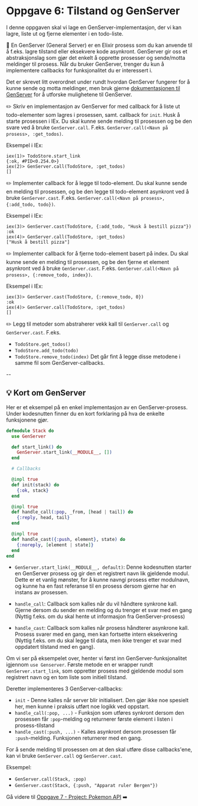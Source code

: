 # Oppgave 6: Tilstand og GenServer

I denne oppgaven skal vi lage en GenServer-implementasjon, der vi kan lagre, liste ut og fjerne elementer i en todo-liste. 

:book: En GenServer (General Server) er en Elixir prosess som du kan anvende til å f.eks. lagre tilstand eller eksekvere kode asynkront. GenServer gir oss et abstraksjonslag som gjør det enkelt å opprette prosesser og sende/motta meldinger til prosess. Når du bruker GenServer, trenger du kun å implementere callbacks for funksjonalitet du er interessert i.

Det er skrevet litt overordnet under rundt hvordan GenServer fungerer for å kunne sende og motta meldinger, 
men bruk gjerne [dokumentasjonen til GenServer](https://hexdocs.pm/elixir/1.12/GenServer.html) for å utforske mulighetene til GenServer. 

:pencil2: Skriv en implementasjon av GenServer for med callback for å liste ut todo-elementer som lagres i prosessen, samt. callback for `init`. Husk å starte prosessen i IEx.
Du skal kunne sende melding til prosessen og be den svare ved å bruke `GenServer.call`. F.eks. `GenServer.call(<Navn på prosess>, :get_todos)`.

Eksempel i IEx:
```
iex(1)> TodoStore.start_link
{:ok, #PID<0.254.0>}
iex(2)> GenServer.call(TodoStore, :get_todos)
[]
```

:pencil2: Implementer callback for å legge til todo-element.
Du skal kunne sende en melding til prosessen, og be den legge til todo-element asynkront ved å bruke `GenServer.cast`. F.eks. `GenServer.call(<Navn på prosess>, {:add_todo, todo})`.

Eksempel i IEx:
```
iex(3)> GenServer.cast(TodoStore, {:add_todo, "Husk å bestill pizza"})
:ok
iex(4)> GenServer.call(TodoStore, :get_todos)
["Husk å bestill pizza"]
```

:pencil2: Implementer callback for å fjerne todo-element basert på index.
Du skal kunne sende en melding til prosessen, og be den fjerne et element asynkront ved å bruke `GenServer.cast`. F.eks. `GenServer.call(<Navn på prosess>, {:remove_todo, index})`.

Eksempel i IEx:
```
iex(3)> GenServer.cast(TodoStore, {:remove_todo, 0})
:ok
iex(4)> GenServer.call(TodoStore, :get_todos)
[]
```

:pencil2: Legg til metoder som abstraherer vekk kall til `GenServer.call` og `GenServer.cast`.
F.eks.
- `TodoStore.get_todos()`
- `TodoStore.add_todo(todo)`
- `TodoStore.remove_todo(index)`
Det går fint å legge disse metodene i samme fil som GenServer-callbacks.

--

## :bulb: Kort om GenServer 

Her er et eksempel på en enkel implementasjon av en GenServer-prosess. Under kodesnutten finner du en kort forklaring på hva de enkelte funksjonene gjør.

```elixir
defmodule Stack do
  use GenServer

  def start_link() do
    GenServer.start_link(__MODULE__, [])
  end

  # Callbacks

  @impl true
  def init(stack) do
    {:ok, stack}
  end

  @impl true
  def handle_call(:pop, _from, [head | tail]) do
    {:reply, head, tail}
  end

  @impl true
  def handle_cast({:push, element}, state) do
    {:noreply, [element | state]}
  end
end

```

- `GenServer.start_link(__MODULE__, default)`: Denne kodesnutten starter en GenServer prosess og gir den et registrert navn lik gjeldende modul. Dette er et vanlig mønster, for å kunne navngi prosess etter modulnavn, og kunne ha en fast referanse til en prosess dersom gjerne har en instans av prosessen. 

- `handle_call`: Callback som kalles når du vil håndtere synkrone kall. Gjerne dersom du sender en melding og du trenger et svar med en gang (Nyttig f.eks. om du skal hente ut informasjon fra GenServer-prosess)

- `handle_cast`: Callback som kalles når prosess håndterer asynkrone kall. Prosess svarer med en gang, men kan fortsette intern eksekvering (Nyttig f.eks. om du skal legge til data, men ikke trenger et svar med oppdatert tilstand med en gang).

Om vi ser på eksempelet over, henter vi først inn GenServer-funksjonalitet igjennom `use Genserver`. Første metode en er wrapper rundt `GenServer.start_link`, som oppretter prosess med gjeldende modul som registrert navn og en tom liste som initiell tilstand. 

Deretter implementeres 3 GenServer-callbacks:
- `init` - Denne kalles når server blir initialisert. Den gjør ikke noe spesielt her, men kunne i praksis utført noe logikk ved oppstart. 
- `handle_call(:pop, ...)` - Funksjon som utføres synkront dersom den prosessen får `:pop`-melding og returnerer første element i listen i prosess-tilstand
- `handle_cast(:push, ...)` - Kalles asynkront dersom prosessen får `:push`-melding. Funksjonen returnerer med en gang.

For å sende melding til prosessen om at den skal utføre disse callbacks'ene, kan vi bruke `GenServer.call` og `GenServer.cast`.

Eksempel: 
- `GenServer.call(Stack, :pop)` 
- `GenServer.cast(Stack, {:push, "Apparat ruler Bergen"})`


Gå videre til [Oppgave 7 - Project: Pokemon API](./oppgave7.md) :arrow_right:
